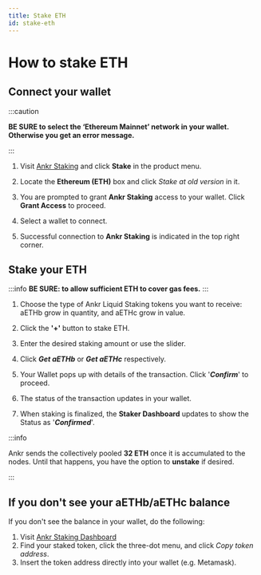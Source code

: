 ```yaml
---
title: Stake ETH
id: stake-eth
---
```


# How to stake ETH

## Connect your wallet

:::caution

**BE SURE to select the ‘Ethereum Mainnet’ network in your wallet. Otherwise you get an error message.**

:::

1. Visit [Ankr Staking](https://www.ankr.com/staking/) and click **Stake** in the product menu.

2. Locate the **Ethereum (ETH)** box and click *Stake at old version* in it.

3. You are prompted to grant **Ankr Staking** access to your wallet. Click **Grant Access** to proceed.

4. Select a wallet to connect.

5. Successful connection to **Ankr Staking** is indicated in the top right corner.

## Stake your ETH

:::info
**BE SURE: to allow sufficient ETH to cover gas fees.**
:::

1. Choose the type of Ankr Liquid Staking tokens you want to receive: aETHb grow in quantity, and aETHc grow in value. 
    
2. Click the **'+'** button to stake ETH.

3. Enter the desired staking amount or use the slider.

4. Click _**Get aETHb**_ or _**Get aETHc**_ respectively.

5. Your Wallet pops up with details of the transaction. Click '_**Confirm**_' to proceed.

6. The status of the transaction updates in your wallet.

7. When staking is finalized, the **Staker Dashboard** updates to show the Status as '_**Confirmed**_'.

:::info

Ankr sends the collectively pooled **32 ETH** once it is accumulated to the nodes. Until that happens, you have the option to **unstake** if desired.

:::

## If you don't see your aETHb/aETHc balance

If you don't see the balance in your wallet, do the following:

1. Visit [Ankr Staking Dashboard](https://www.ankr.com/staking/dashboard) 
2. Find your staked token, click the three-dot menu, and click *Copy token address*.
3. Insert the token address directly into your wallet (e.g. Metamask).

